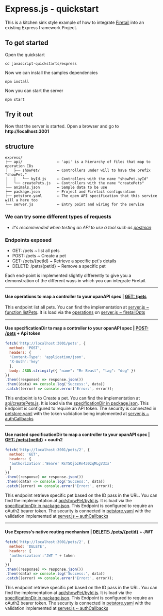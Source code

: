 # Express.js - quickstart

This is a kitchen sink style example of how to integrate [Firetail](https://www.npmjs.com/package/@public.firetail.io/firetail-api) into an existing Express framework Project.

## To get started

Open the quickstart
```cli
cd javascript-quickstarts/express
```
Now we can install the samples dependencies
```cli
npm install
```
Now you can start the server
```cli
npm start
```

## Try it out
Now that the server is started. Open a browser and go to **http://localhost:3001**

## structure
```
express/
├── api/                ← 'api' is a hierarchy of files that map to operation IDs
│   ├── showPet/        ← Controllers under will to have the prefix "showPet."
│   │   └── byId.js     ← Controllers with the name "showPet.byId"
│   └── createPets.js   ← Controllers with the name "createPets"
└── animals.json        ← Sample data to be use
├── package.json        ← Project and Firetail configuration
├── petstore.yaml       ← The open API specification that this service will a here too
└── server.js           ← Entry point and wiring for the service
```


### We can try some different types of requests
* *it's recommended when testing an API to use a tool such as [postman](https://www.postman.com/)*

### Endpoints exposed
* GET: /pets ~ list all pets
* POST: /pets ~ Create a pet
* GET: /pets/{petId} ~ Retrieve a specific pet's details
* DELETE: /pets/{petId} ~ Remove a specific pet

Each end-point is implemented slightly differently to give you a demonstration of the different ways in which you can integrate Firetail.

---

#### Use **operations** to map a controller to your opanAPI spec | **[GET: /pets](http://localhost:3001/pets)**
This endpoint list all pets. You can find the implementation at [server.js ~ function listPets](/express/server.js#L22). It is load via the [operations](https://github.com/FireTail-io/firetail-js-lib#operations) on [server.js ~ firetailOpts](/express/server.js#L78)

---

#### Use **specificationDir** to map a controller to your opanAPI spec | **[POST: /pets](http://localhost:3001/pets)** + Api token
```js
fetch('http://localhost:3001/pets', {
  method: 'POST',
  headers: {
  'Content-Type': 'application/json',
  'X-Auth':'key'
  },
  body: JSON.stringify({ "name": "Mr Beast", "tag": "dog" })
})
.then((response) => response.json())
.then((data) => console.log('Success:', data))
.catch((error) => console.error('Error:', error));
```
This endpoint is to Create a pet. You can find the implementation at [api/createPets.js](/express/api/createPets.js). It is load via the [specificationDir in package.json](/express/package.json#L23).
This Endpoint is configured to require an API token. The security is connected in [petstore.yaml](/express/petstore.yaml#L45) with the token validation being implemented at [server.js ~ authCallbacks](/express/server.js#L48)

---

#### Use nasted **specificationDir** to map a controller to your opanAPI spec | **[GET: /pets/{petId}](http://localhost:3001/pets/2)** + oauth2
```js
fetch('http://localhost:3001/pets/2', {
  method: 'GET',
  headers: {
  'authorization':'Bearer RsT5OjbzRn430zqMLgV3Ia'
  }
})
.then((response) => response.json())
.then((data) => console.log('Success:', data))
.catch((error) => console.error('Error:', error));
```
This endpoint retrieve specific pet based on the ID pass in the URL. You can find the implementation at [api/showPet/byId.js](/express/api/showPet/byId.js). It is load via the [specificationDir in package.json](/express/package.json#L23).
This Endpoint is configured to require an oAuth2 bearer token. The security is connected in [petstore.yaml](/express/petstore.yaml#L100) with the validation implemented at [server.js ~ authCallbacks](/express/server.js#L61)

---

#### Use Express's native routing mechanism | **[DELETE: /pets/{petId}](http://localhost:3001/pets/2)** + JWT
```js
fetch('http://localhost:3001/pets/2', {
  method: 'DELETE',
  headers: {
  'authorization':"JWT " + token
  }
})
.then((response) => response.json())
.then((data) => console.log('Success:', data))
.catch((error) => console.error('Error:', error));
```

This endpoint retrieve specific pet based on the ID pass in the URL. You can find the implementation at [api/showPet/byId.js](/express/api/showPet/byId.js). It is load via the [specificationDir in package.json](/express/package.json#L23).
This Endpoint is configured to require an oAuth2 bearer token. The security is connected in [petstore.yaml](/express/petstore.yaml#L100) with the validation implemented at [server.js ~ authCallbacks](/express/server.js#L61)
